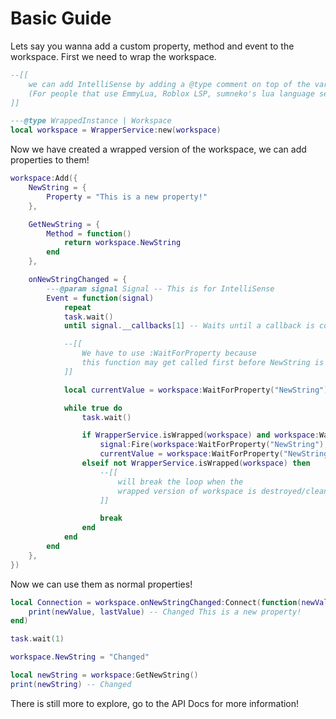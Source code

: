 # Basic Guide

Lets say you wanna add a custom property, method and event to the workspace.
First we need to wrap the workspace.
```lua
--[[
    we can add IntelliSense by adding a @type comment on top of the variable 
    (For people that use EmmyLua, Roblox LSP, sumneko's lua language server, etc.)
]]

---@type WrappedInstance | Workspace
local workspace = WrapperService:new(workspace)
```
Now we have created a wrapped version of the workspace,
we can add properties to them!
```lua
workspace:Add({
    NewString = {
        Property = "This is a new property!"
    },

    GetNewString = {
        Method = function()
            return workspace.NewString
        end
    },

    onNewStringChanged = {
        ---@param signal Signal -- This is for IntelliSense
        Event = function(signal)
            repeat
            task.wait()
            until signal.__callbacks[1] -- Waits until a callback is connected

            --[[
                We have to use :WaitForProperty because 
                this function may get called first before NewString is added
            ]]

            local currentValue = workspace:WaitForProperty("NewString")

            while true do
                task.wait()

                if WrapperService.isWrapped(workspace) and workspace:WaitForProperty("NewString") ~= currentValue then
                    signal:Fire(workspace:WaitForProperty("NewString"), currentValue)
                    currentValue = workspace:WaitForProperty("NewString")
                elseif not WrapperService.isWrapped(workspace) then
                    --[[
                        will break the loop when the 
                        wrapped version of workspace is destroyed/cleaned
                    ]]

                    break 
                end
            end
        end
    },
})
```
Now we can use them as normal properties!
```lua
local Connection = workspace.onNewStringChanged:Connect(function(newValue, lastValue)
    print(newValue, lastValue) -- Changed This is a new property!
end)

task.wait(1)

workspace.NewString = "Changed"

local newString = workspace:GetNewString()
print(newString) -- Changed
```
There is still more to explore, go to the API Docs for more information!